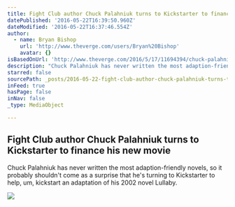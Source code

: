 ```yaml
---
title: Fight Club author Chuck Palahniuk turns to Kickstarter to finance his new movie
datePublished: '2016-05-22T16:39:50.960Z'
dateModified: '2016-05-22T16:37:46.554Z'
author:
  - name: Bryan Bishop
    url: 'http://www.theverge.com/users/Bryan%20Bishop'
    avatar: {}
isBasedOnUrl: 'http://www.theverge.com/2016/5/17/11694394/chuck-palahniuk-lullaby-movie-kickstarter-campaign?utm_campaign=theverge&utm_content=chorus&utm_medium=social&utm_source=twitter'
description: "Chuck Palahniuk has never written the most adaption-friendly novels, so it probably shouldn't come as a surprise that he's turning to Kickstarter to help, um, kickstart an adaptation of his 2002 novel Lullaby."
starred: false
sourcePath: _posts/2016-05-22-fight-club-author-chuck-palahniuk-turns-to-kickstarter-to-fi.md
inFeed: true
hasPage: false
inNav: false
_type: MediaObject

---
```

<article style=""><h1>Fight Club author Chuck Palahniuk turns to Kickstarter to finance his new movie</h1><p>Chuck Palahniuk has never written the most adaption-friendly novels, so it probably shouldn't come as a surprise that he's turning to Kickstarter to help, um, kickstart an adaptation of his 2002 novel Lullaby.</p><img src="https://cdn3.vox-cdn.com/thumbor/IHZeNmr5gA0vOSrzoyotb1IrkPs=/0x20:1019x593/1600x900/cdn0.vox-cdn.com/uploads/chorus_image/image/49613971/chuck_palahniuk.0.0.jpg" /></article>